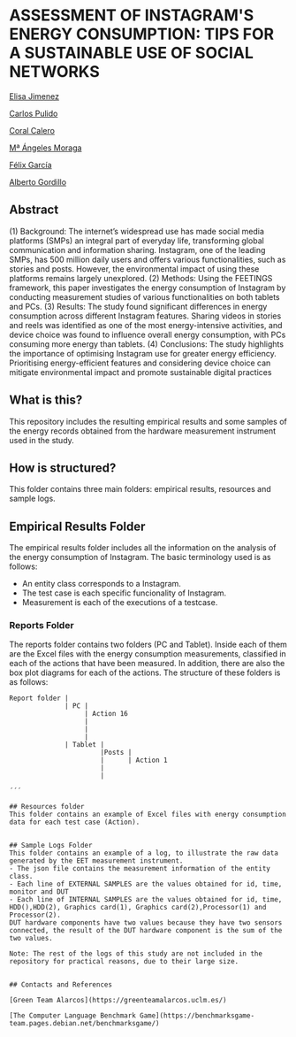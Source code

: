 # ASSESSMENT OF INSTAGRAM'S ENERGY CONSUMPTION: TIPS FOR A SUSTAINABLE USE OF SOCIAL NETWORKS

[Elisa Jimenez](https://orcid.org/0000-0002-2158-037X) 

[Carlos Pulido](https://orcid.org/)   

[Coral Calero](https://orcid.org/0000-0003-0728-4176)

[Mª Ángeles Moraga](https://orcid.org/0000-0001-9165-7144)

[Félix García](https://orcid.org/0000-0001-6460-0353)

[Alberto Gordillo](https://orcid.org/0000-0002-4742-173X) 



## Abstract
(1) Background: The internet’s widespread use has made social media platforms (SMPs) an integral part of everyday life, transforming global communication and information sharing. Instagram, one of the leading SMPs, has 500 million daily users and offers various functionalities, such as stories and posts. However, the environmental impact of using these platforms remains largely unexplored.
(2) Methods: Using the FEETINGS framework, this paper investigates the energy consumption of Instagram by conducting measurement studies of various functionalities on both tablets and PCs.
(3) Results: The study found significant differences in energy consumption across different Instagram features. Sharing videos in stories and reels was identified as one of the most energy-intensive activities, and device choice was found to influence overall energy consumption, with PCs consuming more energy than tablets. 
(4) Conclusions: The study highlights the importance of optimising Instagram use for greater energy efficiency. Prioritising energy-efficient features and considering device choice can mitigate environmental impact and promote sustainable digital practices


## What is this?

This repository includes the resulting empirical results and some samples of the energy records obtained from the hardware measurement instrument used in the study.


## How is structured?

This folder contains three main folders: empirical results, resources and sample logs.


## Empirical Results Folder

The empirical results folder includes all the information on the analysis of the energy consumption of Instagram. The basic terminology used is as follows:
- An entity class corresponds to a Instagram. 
- The test case is each specific funcionality of Instagram.
- Measurement is each of the executions of a testcase.


### Reports Folder
The reports folder contains two folders (PC and Tablet).
Inside each of them are the Excel files with the energy consumption measurements, classified in each of the actions that have been measured.
In addition, there are also the box plot diagrams for each of the actions.
The structure of these folders is as follows:

```
Report folder |
              | PC | 
                   | Action 16
                   |
                   |
                   |
              | Tablet |   
                       |Posts |
                       |      | Action 1
                       |
                       | 
    
´´´

## Resources folder
This folder contains an example of Excel files with energy consumption data for each test case (Action).


## Sample Logs Folder
This folder contains an example of a log, to illustrate the raw data generated by the EET measurement instrument. 
- The json file contains the measurement information of the entity class.
- Each line of EXTERNAL SAMPLES are the values obtained for id, time, monitor and DUT
- Each line of INTERNAL SAMPLES are the values obtained for id, time, HDD(),HDD(2), Graphics card(1), Graphics card(2),Processor(1) and Processor(2).
DUT hardware components have two values because they have two sensors connected, the result of the DUT hardware component is the sum of the two values.

Note: The rest of the logs of this study are not included in the repository for practical reasons, due to their large size.


## Contacts and References

[Green Team Alarcos](https://greenteamalarcos.uclm.es/)

[The Computer Language Benchmark Game](https://benchmarksgame-team.pages.debian.net/benchmarksgame/)

